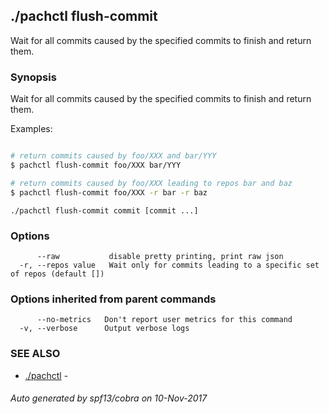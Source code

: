 ## ./pachctl flush-commit

Wait for all commits caused by the specified commits to finish and return them.

### Synopsis


Wait for all commits caused by the specified commits to finish and return them.

Examples:

```sh

# return commits caused by foo/XXX and bar/YYY
$ pachctl flush-commit foo/XXX bar/YYY

# return commits caused by foo/XXX leading to repos bar and baz
$ pachctl flush-commit foo/XXX -r bar -r baz

```

```
./pachctl flush-commit commit [commit ...]
```

### Options

```
      --raw           disable pretty printing, print raw json
  -r, --repos value   Wait only for commits leading to a specific set of repos (default [])
```

### Options inherited from parent commands

```
      --no-metrics   Don't report user metrics for this command
  -v, --verbose      Output verbose logs
```

### SEE ALSO
* [./pachctl](./pachctl.md)	 - 

###### Auto generated by spf13/cobra on 10-Nov-2017

